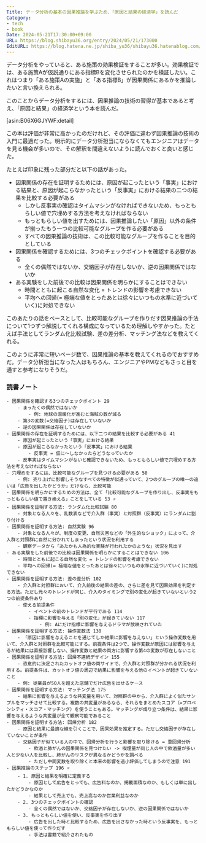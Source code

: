 ```yaml
---
Title: データ分析の基本の因果推論を学ぶため、「原因と結果の経済学」を読んだ
Category:
- tech
- book
Date: 2024-05-21T17:30:00+09:00
URL: https://blog.shibayu36.org/entry/2024/05/21/173000
EditURL: https://blog.hatena.ne.jp/shiba_yu36/shibayu36.hatenablog.com/atom/entry/6801883189108001690
---
```


データ分析をやっていると、ある施策の効果検証をすることが多い。効果検証では、ある施策Aが仮説通りにある指標Bを変化させられたのかを検証したい。これはつまり「ある施策Aの実施」と「ある指標B」が因果関係にあるかを推論したいと言い換えられる。

このことからデータ分析をするには、因果推論の技術の習得が基本であると考え、「原因と結果」の経済学という本を読んだ。

[asin:B06X6GJYWF:detail]

この本は評価が非常に高かったのだけれど、その評価に違わず因果推論の技術の入門に最適だった。明示的にデータ分析担当にならなくてもエンジニアはデータを見る機会が多いので、その解釈を間違えないように読んでおくと良いと感じた。

たとえば印象に残った部分だと以下の話があった。

- 因果関係の存在を証明するためには、原因が起こったという「事実」における結果と、原因が起こらなかったという「反事実」における結果の二つの結果を比較する必要がある
    - しかし反事実の確認はタイムマシンがなければできないため、もっともらしい値で穴埋めする方法を考えなければならない
    - もっともらしい値を出すためには、因果推論したい「原因」以外の条件が揃ったもう一つの比較可能なグループを作る必要がある
    - すべての因果推論の技術は、この比較可能なグループを作ることを目的としている
- 因果関係を確認するためには、3つのチェックポイントを確認する必要がある
    - 全くの偶然ではないか、交絡因子が存在しないか、逆の因果関係ではないか
- ある実験をした前後での比較は因果関係を明らかにすることはできない
    - 時間とともに起こる自然な変化 = トレンドの影響を考慮できない
    - 平均への回帰(= 極端な値をとったあとは徐々にいつもの水準に近づいていく)に対処できない

このあたりの話をベースとして、比較可能なグループを作りだす因果推論の手法について1つずつ解説してくれる構成になっているため理解しやすかった。たとえば手法としてランダム化比較試験、差の差分析、マッチング法などを教えてくれる。

このように非常に短いページ数で、因果推論の基本を教えてくれるのでおすすめだ。データ分析担当になった人はもちろん、エンジニアやPMなどもさっと目を通すと参考になりそうだ。

### 読書ノート
```
- 因果関係を確認する3つのチェックポイント 29
	- まったくの偶然ではないか
		- 例: 地球の温暖化が進むと海賊の数が減る
	- 第3の変数(=交絡因子)は存在していないか
	- 逆の因果関係は存在していないか
- 因果関係の存在を証明するためには、以下二つの結果を比較する必要がある 41
	- 原因が起こったという「事実」における結果
	- 原因が起こらなかったという「反事実」における結果
		- 反事実 = 仮に〜しなかったらどうなっていたか
	- 反事実はタイムマシンがないと確認できないため、もっともらしい値で穴埋めする方法を考えなければならない
- 穴埋めをするには、比較可能なグループを見つける必要がある 50
	- 例: 売り上げに影響しそうなすべての特徴が似通っていて、2つのグループの唯一の違いは「広告を出したかどうか」だけなら、比較可能
- 因果関係を明らかにするための方法は、全て「比較可能なグループを作り出し、反事実をもっともらしい値で置き換える」ことをしている 53 ⭐️
- 因果関係を証明する方法: ランダム化比較試験 80
	- 対象となる人々を、乱数表などで介入群（事実）と対照群（反事実）にランダムに割り付ける
- 因果関係を証明する方法: 自然実験 96
	- 対象となる人々が、制度の変更、自然災害などの「外生的なショック」によって、介入群と対照群に自然に分かれてしまったという状況を利用する
	- 観察データから「あたかも人為的な実験が行われたかのような」状況を見出す
- ある実験をした前後での比較は因果関係を明らかにすることはできない 106
	- 時間とともに起こる自然な変化 = トレンドの影響を考慮できない
	- 平均への回帰(= 極端な値をとったあとは徐々にいつもの水準に近づいていく)に対処できない
- 因果関係を証明する方法: 差の差分析 102
	- 介入群と対照群において、介入前後の結果の差の、さらに差を見て因果効果を判定する方法。ただし元々のトレンドが同じ、介入のタイミングで別の変化が起きていないという2つの前提条件あり
	- 使える前提条件
		- イベントの前のトレンドが平行である 114
		- 指標に影響を与える「別の変化」が起きていない 117
			- 例: Aにだけ指標に影響を与えるドラマが放映されていた
- 因果関係を証明する方法: 操作変数法 138
	- 「原因に影響を与えることを通じてしか結果に影響を与えない」という操作変数を用いて、介入群と対照群を比較可能にする。前提条件は2つで、操作変数が原因には影響を与えるが結果には直接影響しない、操作変数と結果の両方に影響する第4の変数が存在しないこと
- 因果関係を証明する方法: 回帰不連続デザイン 155
	- 恣意的に決定されたカットオフ値の両サイドで、介入群と対照群が分かれる状況を利用する。前提条件は、カットオフ値の周辺で結果に影響を与える他のイベントが起きていないこと
	- 例: 従業員が50人を超えた店舗でだけ広告を出せるケース
- 因果関係を証明する方法: マッチング法 175
	- 結果に影響を与えるような共変量を用いて、対照群の中から、介入群によく似たサンプルをマッチさせて比較する。複数の共変量があるなら、それらをまとめたスコア（=プロペンシティ・スコア・マッチング）を使うこともある。マッチングが成り立つ条件は、結果に影響を与えるような共変量が全て観察可能であること
- 因果関係を証明する方法: 回帰分析 182
	- 原因と結果に最適な線を引くことで、因果効果を推定する。ただし交絡因子が存在していないことが条件
	- 交絡因子が似ている人の中で、回帰分析を行うと影響を取り除ける = 重回帰分析
		- 飲酒と肺がんの因果関係を見つけたい -> 喫煙量が同じ人の中で飲酒量が多い人と少ない人を比較し、肺がんのリスクが異なるかどうかを調べる
		- ただし中間変数を取り除くと本来の影響を過小評価してしまうので注意 191
- 因果推論のステップ 196 ⭐️
	- 1. 原因と結果を明確に定義する
		- 原因として広告をとっても、広告料なのか、掲載面積なのか、もしくは単に出したかどうかなのか
		- 結果として売上でも、売上高なのか営業利益なのか
	- 2. 3つのチェックポイントの確認
		- 全くの偶然ではないか、交絡因子が存在しないか、逆の因果関係ではないか
	- 3. もっともらしい値を使い、反事実を作り出す
		- 広告を出した時と比較するため、広告を出さなかった時という反事実を、もっともらしい値を使って作りだす
		- 手法は書籍で紹介されたもの
```
